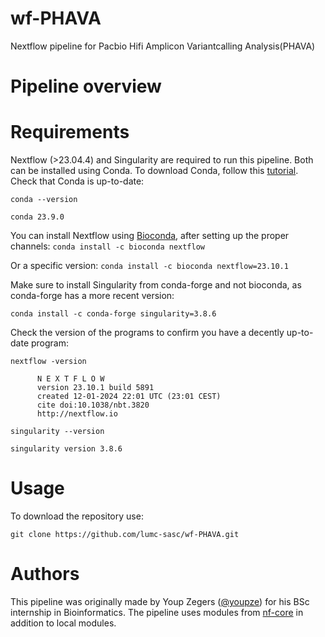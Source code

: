 # wf-PHAVA
Nextflow pipeline for Pacbio Hifi Amplicon Variantcalling Analysis(PHAVA)

# Pipeline overview


# Requirements
Nextflow (>23.04.4) and Singularity are required to run this pipeline. Both can be installed using Conda. To download Conda, follow this [tutorial](https://docs.conda.io/projects/conda/en/latest/user-guide/install/linux.html). Check that Conda is up-to-date:

`conda --version`

```plaintext
conda 23.9.0
```

You can install Nextflow using [Bioconda](https://bioconda.github.io/), after setting up the proper channels: `conda install -c bioconda nextflow`

Or a specific version: `conda install -c bioconda nextflow=23.10.1`

Make sure to install Singularity from conda-forge and not bioconda, as conda-forge has a more recent version:

`conda install -c conda-forge singularity=3.8.6`

Check the version of the programs to confirm you have a decently up-to-date program:

`nextflow -version`

```plaintext
      N E X T F L O W
      version 23.10.1 build 5891
      created 12-01-2024 22:01 UTC (23:01 CEST)
      cite doi:10.1038/nbt.3820
      http://nextflow.io
```

`singularity --version`

```plaintext
singularity version 3.8.6
```

# Usage
To download the repository use: 
```plaintext
git clone https://github.com/lumc-sasc/wf-PHAVA.git
```


# Authors
This pipeline was originally made by Youp Zegers ([@youpze](https://github.com/youpze)) for his BSc internship in Bioinformatics. The pipeline uses modules from [nf-core](https://github.com/nf-core/modules) in addition to local modules.
